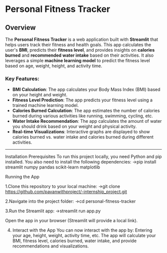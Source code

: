 # Personal Fitness Tracker

## Overview

The **Personal Fitness Tracker** is a web application built with **Streamlit** that helps users track their fitness and health goals. This app calculates the user's **BMI**, predicts their **fitness level**, and provides insights on **calories burned** and **recommended water intake** based on their activities. It also leverages a simple **machine learning model** to predict the fitness level based on age, weight, height, and activity time.

### Key Features:
- **BMI Calculation**: The app calculates your Body Mass Index (BMI) based on your height and weight.
- **Fitness Level Prediction**: The app predicts your fitness level using a trained machine learning model.
- **Calories Burned Calculation**: The app estimates the number of calories burned during various activities like running, swimming, cycling, etc.
- **Water Intake Recommendation**: The app calculates the amount of water you should drink based on your weight and physical activity.
- **Real-time Visualizations**: Interactive graphs are displayed to show calories burned vs. water intake and calories burned during different activities.
---
Installation
Prerequisites
To run this project locally, you need Python and pip installed. You also need to install the following dependencies:
->pip install streamlit numpy pandas scikit-learn matplotlib

 Running the App
 
1.Clone this repository to your local machine:
->git clone https://github.com/pavanwithproject/-internship_project.git

2.Navigate into the project folder:
->cd personal-fitness-tracker

3.Run the Streamlit app:
->streamlit run app.py

Open the app in your browser (Streamlit will provide a local link).

4. Interact with the App
You can now interact with the app by:
Entering your age, height, weight, activity time, etc.
The app will calculate your BMI, fitness level, calories burned, water intake, and provide recommendations and visualizations.
